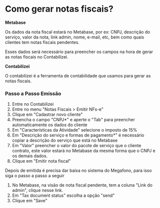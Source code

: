 # Como gerar notas fiscais?

**Metabase**

Os dados da nota fiscal estará no Metabase, por ex: CNPJ, descrição do serviço, valor da nota, link admin, nome, e-mail, etc, bem como quais clientes tem notas fiscais pendentes.

Esses dados será necessário para preencher os campos na hora de gerar as notas fiscais no Contabilizei.

**Contabilizei**

O contabilizei é a ferramenta de contabilidade que usamos para gerar as notas fiscais.

### Passo a Passo Emissão

1. Entre no Contabilizei
2. Entre no menu "Notas Fiscais &gt; Emitir NFs-e" 
3. Clique em "Cadastrar novo cliente" 
4. Preencha o campo "CNPJ\*" e aperte o "Tab" para preencher automaticamente os dados do cliente
5. Em "Características da Atividade" selecione o imposto de 15%
6. Em "Descrição do serviço e formas de pagamento\*" é necessário copiar a descrição do serviço que está no Metabase
7. Em "Valor" preencher o valor do pacote de serviço que o cliente contrato, este valor estará no Metabase da mesma forma que o CNPJ e os demais dados.
8. Clique em "Emitir nota fiscal"

Depois de emitida é precisa dar baixa no sistema do Megafono, para isso siga o passo a passo a seguir

1. No Metabase, na visão de nota fiscal pendente, tem a coluna "Link do admin", clique nesse link.
2. Em "Tax document status" escolha a opção "send"
3. Clique em "Save"

